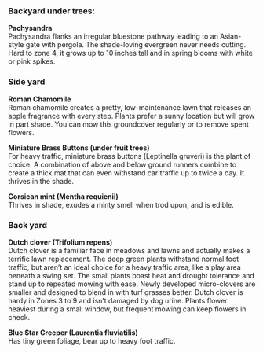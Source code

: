 ### Backyard under trees:

**Pachysandra**  
Pachysandra flanks an irregular bluestone pathway leading to an Asian-style gate with pergola. The shade-loving evergreen never needs cutting. Hard to zone 4, it grows up to 10 inches tall and in spring blooms with white or pink spikes.

### Side yard
**Roman Chamomile**  
Roman chamomile creates a pretty, low-maintenance lawn that releases an apple fragrance with every step. Plants prefer a sunny location but will grow in part shade. You can mow this groundcover regularly or to remove spent flowers.

**Miniature Brass Buttons (under fruit trees)**  
For heavy traffic, miniature brass buttons (Leptinella gruveri) is the plant of choice. A combination of above and below ground runners combine to create a thick mat that can even withstand car traffic up to twice a day. It thrives in the shade.

**Corsican mint (Mentha requienii)**  
Thrives in shade, exudes a minty smell when trod upon, and is edible.

### Back yard
**Dutch clover (Trifolium repens)**  
Dutch clover is a familiar face in meadows and lawns and actually makes a terrific lawn replacement. The deep green plants withstand normal foot traffic, but aren’t an ideal choice for a heavy traffic area, like a play area beneath a swing set. The small plants boast heat and drought tolerance and stand up to repeated mowing with ease. Newly developed micro-clovers are smaller and designed to blend in with turf grasses better. Dutch clover is hardy in Zones 3 to 9 and isn’t damaged by dog urine. Plants flower heaviest during a small window, but frequent mowing can keep flowers in check.

**Blue Star Creeper (Laurentia fluviatilis)**  
Has tiny green foliage, bear up to heavy foot traffic.
